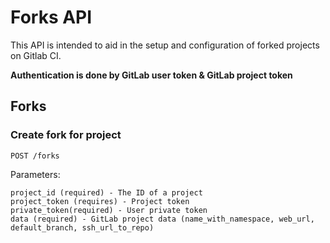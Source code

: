 # Forks API

This API is intended to aid in the setup and configuration of
forked projects on Gitlab CI. 

__Authentication is done by GitLab user token & GitLab project token__

## Forks

### Create fork for project



```
POST /forks
```

Parameters:

    project_id (required) - The ID of a project
    project_token (requires) - Project token
    private_token(required) - User private token
    data (required) - GitLab project data (name_with_namespace, web_url, default_branch, ssh_url_to_repo)
